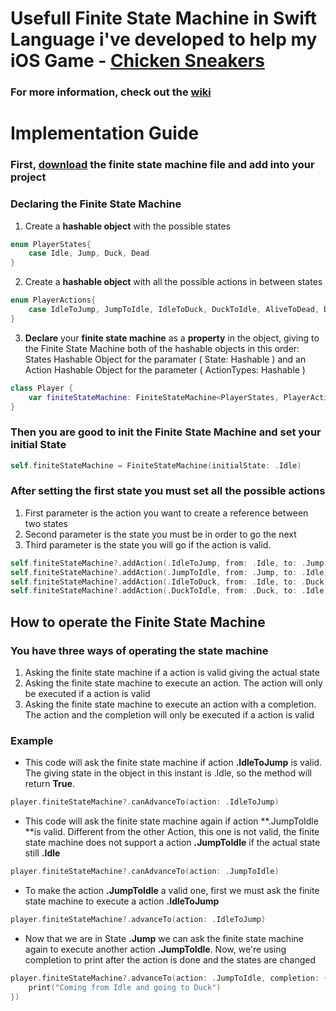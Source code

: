 # Usefull Finite State Machine in Swift Language i've developed to help my iOS Game - [Chicken Sneakers](https://itunes.apple.com/br/app/chicken-sneakers/id1322624270?mt=8)
### For more information, check out the [wiki](https://github.com/krevi27/FiniteStateMachine/wiki)

# Implementation Guide
### First, [download](https://github.com/krevi27/FiniteStateMachine/blob/master/FiniteStateMachine.swift) the finite state machine file and add into your project
### Declaring the Finite State Machine

1. Create a **hashable object** with the possible states

```swift
enum PlayerStates{
    case Idle, Jump, Duck, Dead
}
```
2. Create a **hashable object** with all the possible actions in between states
```swift
enum PlayerActions{
    case IdleToJump, JumpToIdle, IdleToDuck, DuckToIdle, AliveToDead, DeadToIdle
}
```
3. **Declare** your **finite state machine** as a **property** in the object, giving to the Finite State Machine both of the hashable objects in this order: States Hashable Object for the paramater ( State: Hashable ) and an Action Hashable Object for the parameter ( ActionTypes: Hashable )
```swift
class Player {
    var finiteStateMachine: FiniteStateMachine<PlayerStates, PlayerActions>?
}
```
### Then you are good to **init** the Finite State Machine and **set** your initial State 
```swift
self.finiteStateMachine = FiniteStateMachine(initialState: .Idle)
```
### After setting the first state you must set all the possible actions 
1. First parameter is the action you want to create a reference between two states
2. Second parameter is the state you must be in order to go the next 
3. Third parameter is the state you will go if the action is valid.
```swift
self.finiteStateMachine?.addAction(.IdleToJump, from: .Idle, to: .Jump)
self.finiteStateMachine?.addAction(.JumpToIdle, from: .Jump, to: .Idle)
self.finiteStateMachine?.addAction(.IdleToDuck, from: .Idle, to: .Duck)
self.finiteStateMachine?.addAction(.DuckToIdle, from: .Duck, to: .Idle)
```
## How to operate the Finite State Machine
### You have three ways of operating the state machine
1. Asking the finite state machine if a action is valid giving the actual state
2. Asking the finite state machine to execute an action. The action will only be executed if a action is valid
3. Asking the finite state machine to execute an action with a completion. The action and the completion will only be executed if a action is valid

### Example
* This code will ask the finite state machine if action **.IdleToJump** is valid. The giving state in the object in this instant is .Idle, so the method will return **True**.
```swift
player.finiteStateMachine?.canAdvanceTo(action: .IdleToJump)
```
* This code will ask the finite state machine again if action **.JumpToIdle **is valid. Different from the other Action, this one is not valid, the finite state machine does not support a action **.JumpToIdle** if the actual state still **.Idle**
```swift
player.finiteStateMachine?.canAdvanceTo(action: .JumpToIdle)
```
* To make the action **.JumpToIdle** a valid one, first we must ask the finite state machine to execute a action **.IdleToJump**
```swift
player.finiteStateMachine?.advanceTo(action: .IdleToJump)
```
* Now that we are in State **.Jump** we can ask the finite state machine again to execute another action **.JumpToIdle**. Now, we're using completion to print after the action is done and the states are changed
```swift
player.finiteStateMachine?.advanceTo(action: .JumpToIdle, completion: { (old, new) in
    print("Coming from Idle and going to Duck")
})
```
